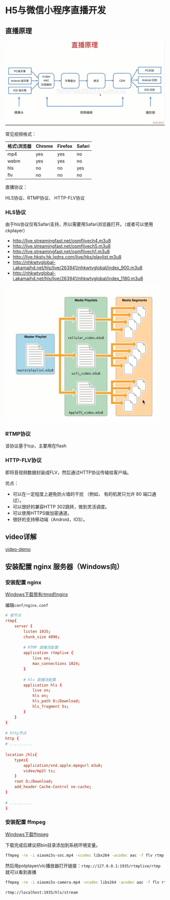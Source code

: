 # H5与微信小程序直播开发

## 直播原理

![直播原理](res\直播原理.png)

常见视频格式：

| 格式\浏览器 | Chrome | Firefox | Safari |
| ----------- | ------ | ------- | ------ |
| mp4         | yes    | yes     | no     |
| webm        | yes    | yes     | no     |
| hls         | no     | no      | yes    |
| flv         | no     | no      | no     |

直播协议：

HLS协议、RTMP协议、 HTTP-FLV协议

### HLS协议

由于hls协议仅有Safari支持，所以需要用Safari浏览器打开。（或者可以使用ckplayer）

- http://live.streamingfast.net/osmflivech4.m3u8
- http://live.streamingfast.net/osmflivech5.m3u8
- http://live.streamingfast.net/osmflivech1.m3u8
- http://live.hkstv.hk.lxdns.com/live/hks/playlist.m3u8
- http://nhkwtvglobal-i.akamaihd.net/hls/live/263941/nhkwtvglobal/index_900.m3u8
- http://nhkwtvglobal-i.akamaihd.net/hls/live/263941/nhkwtvglobal/index_1180.m3u8

![hls1](res\hls协议1.png)

### RTMP协议

该协议基于tcp，主要用在flash

### HTTP-FLV协议

即将音视频数据封装成FLV，然后通过HTTP协议传输给客户端。

优点：

- 可以在一定程度上避免防火墙的干扰 （例如， 有的机房只允许 80 端口通过）。
- 可以很好的兼容HTTP 302跳转，做到灵活调度。
- 可以使用HTTPS做加密通道。
- 很好的支持移动端（Android，IOS）。

## video详解

[video-demo](video-demo/index.html)

## 安装配置 nginx 服务器（Windows向）

### 安装配置 nginx

[Windows下载带有rtmp的nginx](https://github.com/illuspas/nginx-rtmp-win32)

编辑`conf/nginx.conf`

```conf
# 根节点
rtmp{
    server {
        listen 1935;
        chunk_size 4096;

        # RTMP 直播流配置
        application rtmplive {
            live on;
            max_connections 1024;
        }

        # hls 直播流配置
        application hls {
            live on;
            hls on;
            hls_path D:/Download;
            hls_fragment 5s;
        }
    }
}

# http节点
http {
# ..........

location /hls{
    types{
        application/vnd.apple.mpegurl m3u8;
        video/mp2t ts;
    }
    root D:/Download;
    add_header Cache-Control no-cache;
}

# ..........
}
```

### 安装配置 ffmpeg

[Windows下载ffmpeg](https://ffmpeg.zeranoe.com/builds/)

下载完成后建议把bin目录添加到系统环境变量。

```sh
ffmpeg -re -i xiaomi5s-soc.mp4 -vcodec libx264 -acodec aac -f flv rtmp://localhost:1935/rtmplive/rtmp
```

然后用potplayer/vlc播放器打开链接：`rtmp://127.0.0.1:1935/rtmplive/rtmp`就可以看到直播

```sh
ffmpeg -re -i xiaomi5s-camera.mp4 -vcodec libx264 -acodec aac -f flv rtmp://localhost:1935/hls/stream
```

`rtmp://localhost:1935/hls/stream`